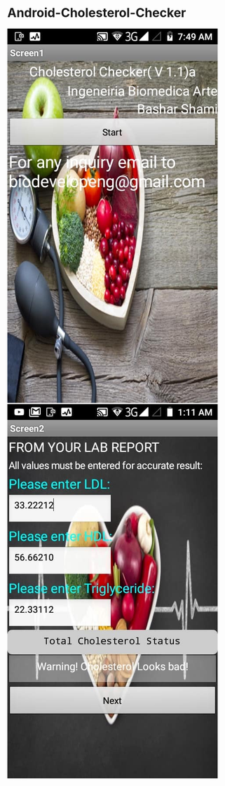 # Android-Cholesterol-Checker
![](https://github.com/basharbme/Android-Cholesterol-Checker/blob/master/91368157_2411569205784865_8930632310114484224_n.jpg)
![](https://github.com/basharbme/Android-Cholesterol-Checker/blob/master/91507748_2416348088640310_1947638231306600448_n.jpg)
